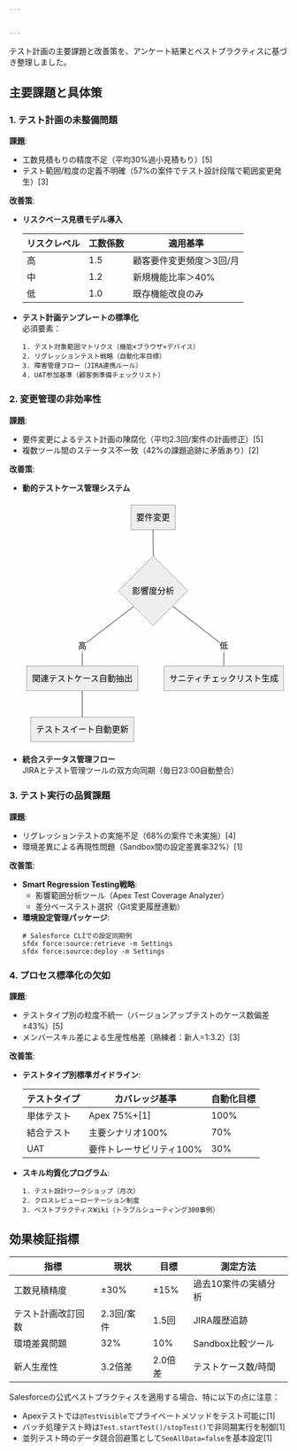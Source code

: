 ```yaml
---


---
```


<p>テスト計画の主要課題と改善策を、アンケート結果とベストプラクティスに基づき整理しました。</p>
<h2 id="主要課題と具体策">主要課題と具体策</h2>
<h3 id="テスト計画の未整備問題">1. テスト計画の未整備問題</h3>
<p><strong>課題</strong>:</p>
<ul>
<li>工数見積もりの精度不足（平均30%過小見積もり）[5]</li>
<li>テスト範囲/粒度の定義不明確（57%の案件でテスト設計段階で範囲変更発生）[3]</li>
</ul>
<p><strong>改善策</strong>:</p>
<ul>
<li>
<p><strong>リスクベース見積モデル導入</strong></p>

<table>
<thead>
<tr>
<th>リスクレベル</th>
<th>工数係数</th>
<th>適用基準</th>
</tr>
</thead>
<tbody>
<tr>
<td>高</td>
<td>1.5</td>
<td>顧客要件変更頻度＞3回/月</td>
</tr>
<tr>
<td>中</td>
<td>1.2</td>
<td>新規機能比率＞40%</td>
</tr>
<tr>
<td>低</td>
<td>1.0</td>
<td>既存機能改良のみ</td>
</tr>
</tbody>
</table></li>
<li>
<p><strong>テスト計画テンプレートの標準化</strong><br>
必須要素：</p>
<pre class=" language-markdown"><code class="prism  language-markdown"><span class="token list punctuation">1.</span> テスト対象範囲マトリクス（機能×ブラウザ×デバイス）
<span class="token list punctuation">2.</span> リグレッションテスト戦略（自動化率目標）
<span class="token list punctuation">3.</span> 障害管理フロー（JIRA連携ルール）
<span class="token list punctuation">4.</span> UAT参加基準（顧客側準備チェックリスト）
</code></pre>
</li>
</ul>
<h3 id="変更管理の非効率性">2. 変更管理の非効率性</h3>
<p><strong>課題</strong>:</p>
<ul>
<li>要件変更によるテスト計画の陳腐化（平均2.3回/案件の計画修正）[5]</li>
<li>複数ツール間のステータス不一致（42%の課題追跡に矛盾あり）[2]</li>
</ul>
<p><strong>改善策</strong>:</p>
<ul>
<li><strong>動的テストケース管理システム</strong><pre class=" language-mermaid"><svg id="mermaid-svg-mO5vv4wYlV7e2myk" width="100%" xmlns="http://www.w3.org/2000/svg" xmlns:xlink="http://www.w3.org/1999/xlink" height="464.8912353515625" style="max-width: 504.25px;" viewBox="0 0 504.25 464.8912353515625"><style>#mermaid-svg-mO5vv4wYlV7e2myk{font-family:"trebuchet ms",verdana,arial,sans-serif;font-size:16px;fill:#000000;}#mermaid-svg-mO5vv4wYlV7e2myk .error-icon{fill:#552222;}#mermaid-svg-mO5vv4wYlV7e2myk .error-text{fill:#552222;stroke:#552222;}#mermaid-svg-mO5vv4wYlV7e2myk .edge-thickness-normal{stroke-width:2px;}#mermaid-svg-mO5vv4wYlV7e2myk .edge-thickness-thick{stroke-width:3.5px;}#mermaid-svg-mO5vv4wYlV7e2myk .edge-pattern-solid{stroke-dasharray:0;}#mermaid-svg-mO5vv4wYlV7e2myk .edge-pattern-dashed{stroke-dasharray:3;}#mermaid-svg-mO5vv4wYlV7e2myk .edge-pattern-dotted{stroke-dasharray:2;}#mermaid-svg-mO5vv4wYlV7e2myk .marker{fill:#666;stroke:#666;}#mermaid-svg-mO5vv4wYlV7e2myk .marker.cross{stroke:#666;}#mermaid-svg-mO5vv4wYlV7e2myk svg{font-family:"trebuchet ms",verdana,arial,sans-serif;font-size:16px;}#mermaid-svg-mO5vv4wYlV7e2myk .label{font-family:"trebuchet ms",verdana,arial,sans-serif;color:#000000;}#mermaid-svg-mO5vv4wYlV7e2myk .cluster-label text{fill:#333;}#mermaid-svg-mO5vv4wYlV7e2myk .cluster-label span{color:#333;}#mermaid-svg-mO5vv4wYlV7e2myk .label text,#mermaid-svg-mO5vv4wYlV7e2myk span{fill:#000000;color:#000000;}#mermaid-svg-mO5vv4wYlV7e2myk .node rect,#mermaid-svg-mO5vv4wYlV7e2myk .node circle,#mermaid-svg-mO5vv4wYlV7e2myk .node ellipse,#mermaid-svg-mO5vv4wYlV7e2myk .node polygon,#mermaid-svg-mO5vv4wYlV7e2myk .node path{fill:#eee;stroke:#999;stroke-width:1px;}#mermaid-svg-mO5vv4wYlV7e2myk .node .label{text-align:center;}#mermaid-svg-mO5vv4wYlV7e2myk .node.clickable{cursor:pointer;}#mermaid-svg-mO5vv4wYlV7e2myk .arrowheadPath{fill:#333333;}#mermaid-svg-mO5vv4wYlV7e2myk .edgePath .path{stroke:#666;stroke-width:1.5px;}#mermaid-svg-mO5vv4wYlV7e2myk .flowchart-link{stroke:#666;fill:none;}#mermaid-svg-mO5vv4wYlV7e2myk .edgeLabel{background-color:white;text-align:center;}#mermaid-svg-mO5vv4wYlV7e2myk .edgeLabel rect{opacity:0.5;background-color:white;fill:white;}#mermaid-svg-mO5vv4wYlV7e2myk .cluster rect{fill:hsl(210,66.6666666667%,95%);stroke:#26a;stroke-width:1px;}#mermaid-svg-mO5vv4wYlV7e2myk .cluster text{fill:#333;}#mermaid-svg-mO5vv4wYlV7e2myk .cluster span{color:#333;}#mermaid-svg-mO5vv4wYlV7e2myk div.mermaidTooltip{position:absolute;text-align:center;max-width:200px;padding:2px;font-family:"trebuchet ms",verdana,arial,sans-serif;font-size:12px;background:hsl(-160,0%,93.3333333333%);border:1px solid #26a;border-radius:2px;pointer-events:none;z-index:100;}#mermaid-svg-mO5vv4wYlV7e2myk:root{--mermaid-font-family:"trebuchet ms",verdana,arial,sans-serif;}#mermaid-svg-mO5vv4wYlV7e2myk flowchart{fill:apa;}</style><g><g class="output"><g class="clusters"></g><g class="edgePaths"><g class="edgePath LS-A LE-B" id="L-A-B" style="opacity: 1;"><path class="path" d="M248.1624984741211,54.712501525878906L248.1624984741211,79.7125015258789L248.6624984741211,105.21250410079958" marker-end="url(https://stackedit.io/app#arrowhead49)" style="fill:none"></path><defs><marker id="arrowhead49" viewBox="0 0 10 10" refX="9" refY="5" markerUnits="strokeWidth" markerWidth="8" markerHeight="6" orient="auto"><path d="M 0 0 L 10 5 L 0 10 z" class="arrowheadPath" style="stroke-width: 1; stroke-dasharray: 1, 0;"></path></marker></defs></g><g class="edgePath LS-B LE-C" id="L-B-C" style="opacity: 1;"><path class="path" d="M211.48193567372695,200.07318580724137L113.5999984741211,275.10999584198L113.5999984741211,313.4662456512451" marker-end="url(https://stackedit.io/app#arrowhead50)" style="fill:none"></path><defs><marker id="arrowhead50" viewBox="0 0 10 10" refX="9" refY="5" markerUnits="strokeWidth" markerWidth="8" markerHeight="6" orient="auto"><path d="M 0 0 L 10 5 L 0 10 z" class="arrowheadPath" style="stroke-width: 1; stroke-dasharray: 1, 0;"></path></marker></defs></g><g class="edgePath LS-B LE-D" id="L-B-D" style="opacity: 1;"><path class="path" d="M285.84306417473,200.07318805686782L382.7249984741211,275.10999584198L382.7249984741211,313.4662456512451" marker-end="url(https://stackedit.io/app#arrowhead51)" style="fill:none"></path><defs><marker id="arrowhead51" viewBox="0 0 10 10" refX="9" refY="5" markerUnits="strokeWidth" markerWidth="8" markerHeight="6" orient="auto"><path d="M 0 0 L 10 5 L 0 10 z" class="arrowheadPath" style="stroke-width: 1; stroke-dasharray: 1, 0;"></path></marker></defs></g><g class="edgePath LS-C LE-E" id="L-C-E" style="opacity: 1;"><path class="path" d="M113.5999984741211,360.178747177124L113.5999984741211,385.178747177124L113.5999984741211,410.178747177124" marker-end="url(https://stackedit.io/app#arrowhead52)" style="fill:none"></path><defs><marker id="arrowhead52" viewBox="0 0 10 10" refX="9" refY="5" markerUnits="strokeWidth" markerWidth="8" markerHeight="6" orient="auto"><path d="M 0 0 L 10 5 L 0 10 z" class="arrowheadPath" style="stroke-width: 1; stroke-dasharray: 1, 0;"></path></marker></defs></g></g><g class="edgeLabels"><g class="edgeLabel" transform="" style="opacity: 1;"><g transform="translate(0,0)" class="label"><rect rx="0" ry="0" width="0" height="0"></rect><foreignObject width="0" height="0"><div xmlns="http://www.w3.org/1999/xhtml" style="display: inline-block; white-space: nowrap;"><span id="L-L-A-B" class="edgeLabel L-LS-A' L-LE-B"></span></div></foreignObject></g></g><g class="edgeLabel" transform="translate(113.5999984741211,275.10999584198)" style="opacity: 1;"><g transform="translate(-8,-13.356249809265137)" class="label"><rect rx="0" ry="0" width="16" height="26.712499618530273"></rect><foreignObject width="16" height="26.712499618530273"><div xmlns="http://www.w3.org/1999/xhtml" style="display: inline-block; white-space: nowrap;"><span id="L-L-B-C" class="edgeLabel L-LS-B' L-LE-C">高</span></div></foreignObject></g></g><g class="edgeLabel" transform="translate(382.7249984741211,275.10999584198)" style="opacity: 1;"><g transform="translate(-8,-13.356249809265137)" class="label"><rect rx="0" ry="0" width="16" height="26.712499618530273"></rect><foreignObject width="16" height="26.712499618530273"><div xmlns="http://www.w3.org/1999/xhtml" style="display: inline-block; white-space: nowrap;"><span id="L-L-B-D" class="edgeLabel L-LS-B' L-LE-D">低</span></div></foreignObject></g></g><g class="edgeLabel" transform="" style="opacity: 1;"><g transform="translate(0,0)" class="label"><rect rx="0" ry="0" width="0" height="0"></rect><foreignObject width="0" height="0"><div xmlns="http://www.w3.org/1999/xhtml" style="display: inline-block; white-space: nowrap;"><span id="L-L-C-E" class="edgeLabel L-LS-C' L-LE-E"></span></div></foreignObject></g></g></g><g class="nodes"><g class="node default" id="flowchart-A-200" transform="translate(248.1624984741211,31.356250762939453)" style="opacity: 1;"><rect rx="0" ry="0" x="-42" y="-23.356249809265137" width="84" height="46.71249961853027" class="label-container"></rect><g class="label" transform="translate(0,0)"><g transform="translate(-32,-13.356249809265137)"><foreignObject width="64" height="26.712499618530273"><div xmlns="http://www.w3.org/1999/xhtml" style="display: inline-block; white-space: nowrap;">要件変更</div></foreignObject></g></g></g><g class="node default" id="flowchart-B-201" transform="translate(248.1624984741211,170.73312377929688)" style="opacity: 1;"><polygon points="66.02062482833863,0 132.04124965667725,-66.02062482833863 66.02062482833863,-132.04124965667725 0,-66.02062482833863" transform="translate(-66.02062482833863,66.02062482833863)" class="label-container"></polygon><g class="label" transform="translate(0,0)"><g transform="translate(-40,-13.356249809265137)"><foreignObject width="80" height="26.712499618530273"><div xmlns="http://www.w3.org/1999/xhtml" style="display: inline-block; white-space: nowrap;">影響度分析</div></foreignObject></g></g></g><g class="node default" id="flowchart-C-203" transform="translate(113.5999984741211,336.82249641418457)" style="opacity: 1;"><rect rx="0" ry="0" x="-105.5999984741211" y="-23.356249809265137" width="211.1999969482422" height="46.71249961853027" class="label-container"></rect><g class="label" transform="translate(0,0)"><g transform="translate(-95.5999984741211,-13.356249809265137)"><foreignObject width="191.1999969482422" height="26.712499618530273"><div xmlns="http://www.w3.org/1999/xhtml" style="display: inline-block; white-space: nowrap;">関連テストケース自動抽出</div></foreignObject></g></g></g><g class="node default" id="flowchart-D-205" transform="translate(382.7249984741211,336.82249641418457)" style="opacity: 1;"><rect rx="0" ry="0" x="-113.5250015258789" y="-23.356249809265137" width="227.0500030517578" height="46.71249961853027" class="label-container"></rect><g class="label" transform="translate(0,0)"><g transform="translate(-103.5250015258789,-13.356249809265137)"><foreignObject width="207.0500030517578" height="26.712499618530273"><div xmlns="http://www.w3.org/1999/xhtml" style="display: inline-block; white-space: nowrap;">サニティチェックリスト生成</div></foreignObject></g></g></g><g class="node default" id="flowchart-E-207" transform="translate(113.5999984741211,433.5349979400635)" style="opacity: 1;"><rect rx="0" ry="0" x="-98" y="-23.356249809265137" width="196" height="46.71249961853027" class="label-container"></rect><g class="label" transform="translate(0,0)"><g transform="translate(-88,-13.356249809265137)"><foreignObject width="176" height="26.712499618530273"><div xmlns="http://www.w3.org/1999/xhtml" style="display: inline-block; white-space: nowrap;">テストスイート自動更新</div></foreignObject></g></g></g></g></g></g></svg></pre>
</li>
<li><strong>統合ステータス管理フロー</strong><br>
JIRAとテスト管理ツールの双方向同期（毎日23:00自動整合）</li>
</ul>
<h3 id="テスト実行の品質課題">3. テスト実行の品質課題</h3>
<p><strong>課題</strong>:</p>
<ul>
<li>リグレッションテストの実施不足（68%の案件で未実施）[4]</li>
<li>環境差異による再現性問題（Sandbox間の設定差異率32%）[1]</li>
</ul>
<p><strong>改善策</strong>:</p>
<ul>
<li><strong>Smart Regression Testing戦略</strong>:
<ul>
<li>影響範囲分析ツール（Apex Test Coverage Analyzer）</li>
<li>差分ベーステスト選択（Git変更履歴連動）</li>
</ul>
</li>
<li><strong>環境設定管理パッケージ</strong>:<pre class=" language-bash"><code class="prism  language-bash"><span class="token comment"># Salesforce CLIでの設定同期例</span>
sfdx force:source:retrieve -m Settings
sfdx force:source:deploy -m Settings
</code></pre>
</li>
</ul>
<h3 id="プロセス標準化の欠如">4. プロセス標準化の欠如</h3>
<p><strong>課題</strong>:</p>
<ul>
<li>テストタイプ別の粒度不統一（バージョンアップテストのケース数偏差±43%）[5]</li>
<li>メンバースキル差による生産性格差（熟練者：新人=1:3.2）[3]</li>
</ul>
<p><strong>改善策</strong>:</p>
<ul>
<li>
<p><strong>テストタイプ別標準ガイドライン</strong>:</p>

<table>
<thead>
<tr>
<th>テストタイプ</th>
<th>カバレッジ基準</th>
<th>自動化目標</th>
</tr>
</thead>
<tbody>
<tr>
<td>単体テスト</td>
<td>Apex 75%+[1]</td>
<td>100%</td>
</tr>
<tr>
<td>結合テスト</td>
<td>主要シナリオ100%</td>
<td>70%</td>
</tr>
<tr>
<td>UAT</td>
<td>要件トレーサビリティ100%</td>
<td>30%</td>
</tr>
</tbody>
</table></li>
<li>
<p><strong>スキル均質化プログラム</strong>:</p>
<pre class=" language-markdown"><code class="prism  language-markdown"><span class="token list punctuation">1.</span> テスト設計ワークショップ（月次）
<span class="token list punctuation">2.</span> クロスレビューローテーション制度
<span class="token list punctuation">3.</span> ベストプラクティスWiki（トラブルシューティング300事例）
</code></pre>
</li>
</ul>
<h2 id="効果検証指標">効果検証指標</h2>

<table>
<thead>
<tr>
<th>指標</th>
<th>現状</th>
<th>目標</th>
<th>測定方法</th>
</tr>
</thead>
<tbody>
<tr>
<td>工数見積精度</td>
<td>±30%</td>
<td>±15%</td>
<td>過去10案件の実績分析</td>
</tr>
<tr>
<td>テスト計画改訂回数</td>
<td>2.3回/案件</td>
<td>1.5回</td>
<td>JIRA履歴追跡</td>
</tr>
<tr>
<td>環境差異問題</td>
<td>32%</td>
<td>10%</td>
<td>Sandbox比較ツール</td>
</tr>
<tr>
<td>新人生産性</td>
<td>3.2倍差</td>
<td>2.0倍差</td>
<td>テストケース数/時間</td>
</tr>
</tbody>
</table><p>Salesforceの公式ベストプラクティスを適用する場合、特に以下の点に注意：</p>
<ul>
<li>Apexテストでは<code>@TestVisible</code>でプライベートメソッドをテスト可能に[1]</li>
<li>バッチ処理テスト時は<code>Test.startTest()/stopTest()</code>で非同期実行を制御[1]</li>
<li>並列テスト時のデータ競合回避策として<code>SeeAllData=false</code>を基本設定[1]</li>
</ul>

